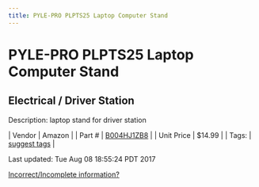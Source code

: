```yaml
---
title: PYLE-PRO PLPTS25 Laptop Computer Stand
---
```


# PYLE-PRO PLPTS25 Laptop Computer Stand
## Electrical / Driver Station
Description: 	laptop stand for driver station 

| Vendor | Amazon | 
| Part # | [B004HJ1ZB8](https://www.amazon.com/PYLE-PRO-PLPTS25-Laptop-Computer-Stand/dp/B004HJ1ZB8/ref=sr_1_12?ie=UTF8&qid=1472517376&sr=8-12&keywords=laptop+stand) | 
| Unit Price | $14.99 | 
| Tags: | [suggest tags](https://docs.google.com/forms/d/e/1FAIpQLSeWyY8v3RgOty-MyWmh9U0iivNYN_molChYyS-0U-o-kOAv_g/viewform) | 

Last updated: Tue Aug 08 18:55:24 PDT 2017

 [Incorrect/Incomplete information?](https://docs.google.com/forms/d/e/1FAIpQLSeWyY8v3RgOty-MyWmh9U0iivNYN_molChYyS-0U-o-kOAv_g/viewform)